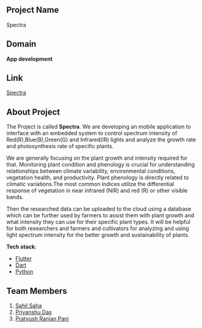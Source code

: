 ## Project Name

Spectra

## Domain

**App development**

## Link

[Spectra](https://github.com/ParadoxPD/Spectra)

## About Project

The Project is called **Spectra**. We are developing an mobile application to interface with an embedded system to control spectrum intensity
of Red(R),Blue(B),Green(G) and Infrared(IR) lights and analyze the growth rate and photosynthesis rate of specific plants.

We are generally focusing on the plant growth and intensity required for that. Monitoring plant condition and phenology is crucial for understanding relationships between climate variability, environmental conditions, vegetation health, and productivity. Plant phenology is directly related to climatic variations.The most common indices utilize the differential response of vegetation in near infrared (NIR) and red (R) or other visible bands.

Then the researched data can be uploaded to the cloud using a database which can be further used by farmers to assist them with plant growth and what intensity they can use for their specific plant types. It will be helpful for both researchers and farmers and cultivators 
for analyzing and using light spectrum intensity for the better growth and sustainability of plants.


**Tech stack**:

 - [Flutter](https://flutter.dev/)
 - [Dart](https://dart.dev/)
 - [Python](https://www.python.org/)

## Team Members

 1. [Sahil Saha](https://github.com/Sahil1523)
 2. [Priyanshu Das](https://github.com/ParadoxPD/)
 3. [Pratyush Ranjan Pani](https://github.com/Helios-Asc)
